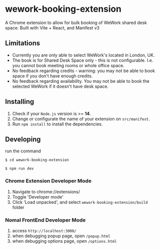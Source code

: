 # wework-booking-extension

A Chrome extension to allow for bulk booking of WeWork shared desk space. Built with Vite + React, and Manifest v3

## Limitations

- Currently you are only able to select WeWork's located in London, UK.
- The book is for Shared Desk Space only - this is not configurable. I.e. you cannot book meeting rooms or whole office space.
- No feedback regarding credits - warning: you may not be able to book space if you don't have enough credits.
- No feedback regarding availability. You may not be able to book the selected WeWork if it doesn't have desk space.

## Installing

1. Check if your `Node.js` version is >= **14**.
2. Change or configurate the name of your extension on `src/manifest`.
3. Run `npm install` to install the dependencies.

## Developing

run the command

```shell
$ cd wework-booking-extension

$ npm run dev
```

### Chrome Extension Developer Mode

1. Navigate to chrome://extensions/
2. Toggle 'Developer mode'
3. Click 'Load unpacked', and select `wework-booking-extension/build` folder

### Nomal FrontEnd Developer Mode

1. access `http://localhost:3000/`
2. when debugging popup page, open `/popup.html`
3. when debugging options page, open `/options.html`

